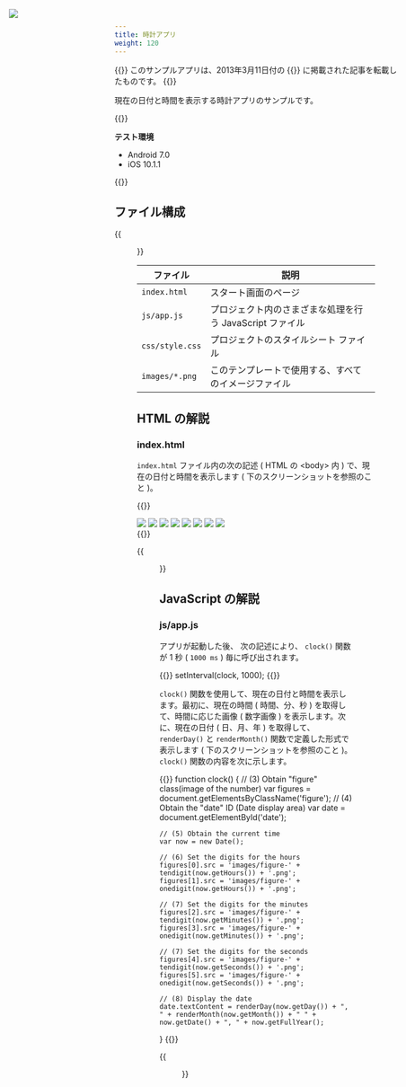 ```yaml
---
title: 時計アプリ
weight: 120
---
```


{{<note>}}
    このサンプルアプリは、2013年3月11日付の {{<link href="http://thinkit.co.jp/story/2013/03/11/3987" title="Think IT">}} に掲載された記事を転載したものです。
{{</note>}}

現在の日付と時間を表示する時計アプリのサンプルです。

{{<import pid="5923cd8e8034518c22fbdcbf" title="Clock App">}}

**テスト環境** 

- Android 7.0
- iOS 10.1.1

{{<iframeApp src="https://monaca.github.io/project-templates/21-clock-app/www/index.html">}}                                                                                                    
## ファイル構成

{{<figure src="/images/sampleapp/clock/1.png">}}  

ファイル | 説明
--------------|-----------------------------------
`index.html` | スタート画面のページ
`js/app.js` | プロジェクト内のさまざまな処理を行う JavaScript ファイル
`css/style.css` | プロジェクトのスタイルシート ファイル
`images/*.png` | このテンプレートで使用する、すべてのイメージファイル

HTML の解説
-----------

### index.html

`index.html` ファイル内の次の記述 ( HTML の &lt;body&gt; 内 )
で、現在の日付と時間を表示します ( 下のスクリーンショットを参照のこと
)。

{{<highlight html>}}
<div id="wrapper">
    <div id="container">
        <img src="images/figure-0.png" class="figure" />
        <img src="images/figure-0.png" class="figure" />
        <img src="images/figure-colon.png" />
        <img src="images/figure-0.png" class="figure" />
        <img src="images/figure-0.png" class="figure" />
        <img src="images/figure-colon.png" />
        <img src="images/figure-0.png" class="figure" />
        <img src="images/figure-0.png" class="figure" />
        <div id="date"></div>
    </div>
    <img src="images/logo-monaca.png" style="position: absolute; left: 40px; top: 40px;" />
</div>
{{</highlight>}}

{{<figure src="/images/sampleapp/clock/3.png">}}  

JavaScript の解説
-----------------

### js/app.js

アプリが起動した後、 次の記述により、 `clock()` 関数が 1 秒 ( `1000 ms` )
毎に呼び出されます。

{{<highlight javascript>}}
setInterval(clock, 1000);
{{</highlight>}}

`clock()`
関数を使用して、現在の日付と時間を表示します。最初に、現在の時間 (
時間、分、秒 ) を取得して、時間に応じた画像 ( 数字画像 )
を表示します。次に、現在の日付 ( 日、月、年 ) を取得して、 `renderDay()`
と `renderMonth()` 関数で定義した形式で表示します (
下のスクリーンショットを参照のこと )。`clock()`
関数の内容を次に示します。

{{<highlight javascript>}}
function clock() {
    // (3) Obtain "figure" class(image of the number)
    var figures = document.getElementsByClassName('figure');
    // (4) Obtain the "date" ID (Date display area)
    var date = document.getElementById('date');

    // (5) Obtain the current time
    var now = new Date();

    // (6) Set the digits for the hours
    figures[0].src = 'images/figure-' + tendigit(now.getHours()) + '.png';
    figures[1].src = 'images/figure-' + onedigit(now.getHours()) + '.png';

    // (7) Set the digits for the minutes
    figures[2].src = 'images/figure-' + tendigit(now.getMinutes()) + '.png';
    figures[3].src = 'images/figure-' + onedigit(now.getMinutes()) + '.png';

    // (7) Set the digits for the seconds
    figures[4].src = 'images/figure-' + tendigit(now.getSeconds()) + '.png';
    figures[5].src = 'images/figure-' + onedigit(now.getSeconds()) + '.png';

    // (8) Display the date
    date.textContent = renderDay(now.getDay()) + ", " + renderMonth(now.getMonth()) + " " + now.getDate() + ", " + now.getFullYear();
}
{{</highlight>}}

{{<figure src="/images/sampleapp/clock/4.png">}}  
